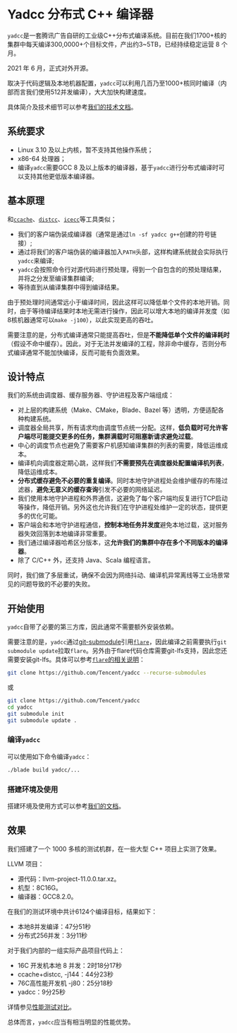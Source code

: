 # Yadcc 分布式 C++ 编译器

`yadcc`是一套腾讯广告自研的工业级C++分布式编译系统。目前在我们1700+核的集群中每天编译300,0000+个目标文件，产出约3~5TB，已经持续稳定运营 8 个月。

2021 年 6 月，正式对外开源。

取决于代码逻辑及本地机器配置，`yadcc`可以利用几百乃至1000+核同时编译（内部而言我们使用512并发编译），大大加快构建速度。

具体简介及技术细节可以参考[我们的技术文档](yadcc/doc)。

## 系统要求

- Linux 3.10 及以上内核，暂不支持其他操作系统；
- x86-64 处理器；
- 编译`yadcc`需要GCC 8 及以上版本的编译器，基于`yadcc`进行分布式编译时可以支持其他更低版本编译器。

## 基本原理

和[`ccache`](https://ccache.dev)、[`distcc`](https://github.com/distcc/distcc)、[`icecc`](https://github.com/icecc/icecream)等工具类似；

- 我们的客户端伪装成编译器（通常是通过`ln -sf yadcc g++`创建的符号链接）;
- 通过将我们的客户端伪装的编译器加入`PATH`头部，这样构建系统就会实际执行`yadcc`来编译;
- `yadcc`会按照命令行对源代码进行预处理，得到一个自包含的的预处理结果，并将之分发至编译集群编译;
- 等待直到从编译集群中得到编译结果。

由于预处理时间通常远小于编译时间，因此这样可以降低单个文件的本地开销。同时，由于等待编译结果时本地无需进行操作，因此可以增大本地的编译并发度（如8核机器通常可以`make -j100`），以此实现更高的吞吐。

需要注意的是，分布式编译通常只能提高吞吐，但是**不能降低单个文件的编译耗时**（假设不命中缓存）。因此，对于无法并发编译的工程，除非命中缓存，否则分布式编译通常不能加快编译，反而可能有负面效果。

## 设计特点

我们的系统由调度器、缓存服务器、守护进程及客户端组成：

- 对上层的构建系统（Make、CMake，Blade、Bazel 等）透明，方便适配各种构建系统。
- 调度器全局共享，所有请求均由调度节点统一分配。这样，**低负载时可允许客户端尽可能提交更多的任务，集群满载时可阻塞新请求避免过载**。
- 中心的调度节点也避免了需要客户机感知编译集群的列表的需要，降低运维成本。
- 编译机向调度器定期心跳，这样我们**不需要预先在调度器处配置编译机列表**，降低运维成本。
- **分布式缓存避免不必要的重复编译**。同时本地守护进程处会维护缓存的布隆过滤器，**避免无意义的缓存查询**引发不必要的网络延迟。
- 我们使用本地守护进程和外界通信，这避免了每个客户端均反复进行TCP启动等操作，降低开销。另外这也允许我们在守护进程处维护一定的状态，提供更多的优化可能。
- 客户端会和本地守护进程通信，**控制本地任务并发度**避免本地过载，这对服务器失效回落到本地编译非常重要。
- 我们通过编译器哈希区分版本，这**允许我们的集群中存在多个不同版本的编译器**。
- 除了 C/C++ 外，还支持 Java、Scala 编程语言。

同时，我们做了多层重试，确保不会因为网络抖动、编译机异常离线等工业场景常见的问题导致的不必要的失败。

## 开始使用

`yadcc`自带了必要的第三方库，因此通常不需要额外安装依赖。

需要注意的是，`yadcc`通过[git-submodule](https://linux.die.net/man/1/git-submodule)引用[`flare`](https://github.com/Tencent/flare)，因此编译之前需要执行`git submodule update`拉取`flare`。另外由于flare代码仓库需要git-lfs支持，因此您还需要安装git-lfs。具体可以参考[`flare`的相关说明](https://github.com/Tencent/flare)：

```bash
git clone https://github.com/Tencent/yadcc --recurse-submodules
```

或

```bash
git clone https://github.com/Tencent/yadcc
cd yadcc
git submodule init
git submodule update .
```

### 编译`yadcc`

可以使用如下命令编译`yadcc`：

```bash
./blade build yadcc/...
```

### 搭建环境及使用

搭建环境及使用方式可以参考[我们的文档](yadcc/doc/README.md)。

## 效果

我们搭建了一个 1000 多核的测试机群，在一些大型 C++ 项目上实测了效果。

LLVM 项目：

- 源代码：llvm-project-11.0.0.tar.xz。
- 机型：8C16G。
- 编译器：GCC8.2.0。

在我们的测试环境中共计6124个编译目标，结果如下：

- 本地8并发编译：47分51秒
- 分布式256并发：3分11秒

对于我们内部的一组实际产品项目代码上：

- 16C 开发机本地 8 并发：2时18分17秒
- ccache+distcc, -j144：44分23秒
- 76C高性能开发机 -j80：25分18秒
- yadcc：9分25秒

详情参见[性能测试对比](yadcc/doc/benchmark.md)。

总体而言，`yadcc`应当有相当明显的性能优势。
